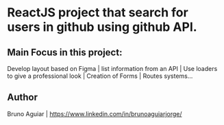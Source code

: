 # ReactJS project that search for users in github using github API.
## Main Focus in this project:
Develop layout based on Figma | list information from an API | Use loaders to give a professional look | Creation of Forms | Routes systems...

## Author 
Bruno Aguiar | https://www.linkedin.com/in/brunoaguiarjorge/
